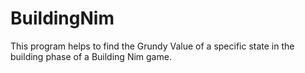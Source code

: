 # BuildingNim
This program helps to find the Grundy Value of a specific state in the building phase of a Building Nim game.
